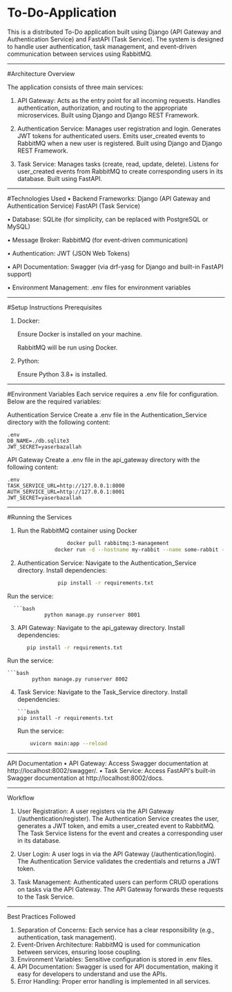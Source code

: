 # To-Do-Application
This is a distributed To-Do application built using Django (API Gateway and Authentication Service) 
and FastAPI (Task Service). 
The system is designed to handle user authentication, task management, and event-driven communication between services using RabbitMQ.
________________________________________
#Architecture Overview

The application consists of three main services:

1.	API Gateway:
	Acts as the entry point for all incoming requests.
	Handles authentication, authorization, and routing to the appropriate microservices.
	Built using Django and Django REST Framework.

2.	Authentication Service:
	Manages user registration and login.
	Generates JWT tokens for authenticated users.
	Emits user_created events to RabbitMQ when a new user is registered.
	Built using Django and Django REST Framework.
2.	Task Service:
	Manages tasks (create, read, update, delete).
	Listens for user_created events from RabbitMQ to create corresponding users in its database.
	Built using FastAPI.
________________________________________
#Technologies Used
•	Backend Frameworks:
	Django (API Gateway and Authentication Service)
	FastAPI (Task Service)
 
•	Database:
	SQLite (for simplicity, can be replaced with PostgreSQL or MySQL)
 
•	Message Broker:
	RabbitMQ (for event-driven communication)
 
•	Authentication:
	JWT (JSON Web Tokens)
 
•	API Documentation:
	Swagger (via drf-yasg for Django and built-in FastAPI support)
 
•	Environment Management:
	.env files for environment variables
________________________________________
#Setup Instructions
Prerequisites

1.	Docker:
	
   	Ensure Docker is installed on your machine.
	
 	RabbitMQ will be run using Docker.

2.	Python:
   
	Ensure Python 3.8+ is installed.
________________________________________
#Environment Variables
Each service requires a .env file for configuration. Below are the required variables:

Authentication Service
Create a .env file in the Authentication_Service directory with the following content:

	.env
	DB_NAME=./db.sqlite3
	JWT_SECRET=yaserbazallah

API Gateway
Create a .env file in the api_gateway directory with the following content:

	.env 
	TASK_SERVICE_URL=http://127.0.0.1:8000
	AUTH_SERVICE_URL=http://127.0.0.1:8001
	JWT_SECRET=yaserbazallah
 
________________________________________
#Running the Services
1. Run the RabbitMQ container using Docker
   
	```bash
			        docker pull rabbitmq:3-management
			  	docker run -d --hostname my-rabbit --name some-rabbit -p 8080:15672 -p 5672:5672 rabbitmq:3-management

 	
2.	Authentication Service:
	Navigate to the Authentication_Service directory.
	Install dependencies:

       ```bash
	       			pip install -r requirements.txt
Run the service:

      ```bash
				python manage.py runserver 8001

3.	API Gateway:
	Navigate to the api_gateway directory.
	Install dependencies:

	 ```bash
		pip install -r requirements.txt

Run the service:

    ```bash
   			python manage.py runserver 8002

4.	Task Service:
	Navigate to the Task_Service directory.
	Install dependencies:

        ```bash	
		pip install -r requirements.txt

	Run the service:
	 
     ```bash
		 uvicorn main:app --reload

________________________________________
API Documentation
•	API Gateway:
	Access Swagger documentation at http://localhost:8002/swagger/.
•	Task Service:
	Access FastAPI's built-in Swagger documentation at http://localhost:8002/docs.
________________________________________
Workflow
1.	User Registration:
	A user registers via the API Gateway (/authentication/register).
	The Authentication Service creates the user, generates a JWT token, and emits a user_created event to RabbitMQ.
	The Task Service listens for the event and creates a corresponding user in its database.

2.	User Login:
	A user logs in via the API Gateway (/authentication/login).
	The Authentication Service validates the credentials and returns a JWT token.
3.	Task Management:
	Authenticated users can perform CRUD operations on tasks via the API Gateway.
	The API Gateway forwards these requests to the Task Service.
________________________________________
Best Practices Followed
1.	Separation of Concerns:
	Each service has a clear responsibility (e.g., authentication, task management).
2.	Event-Driven Architecture:
	RabbitMQ is used for communication between services, ensuring loose coupling.
3.	Environment Variables:
	Sensitive configuration is stored in .env files.
4.	API Documentation:
	Swagger is used for API documentation, making it easy for developers to understand and use the APIs.
5.	Error Handling:
	Proper error handling is implemented in all services.

